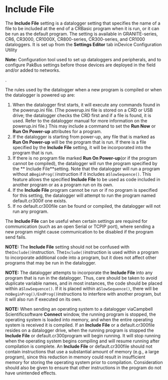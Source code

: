 # Include File

The **Include File** setting is a datalogger setting that specifies the name of a file to be included at the end of a CRBasic program when it is run, or it can be run as the default program. The setting is available in GRANITE-series, CR6, CR3000, CR1000X, CR800-series, CR300-series, and CR1000 dataloggers. It is set up from the **Settings Editor** tab inDevice Configuration Utility

**Note:** Configuration tool used to set up dataloggers and peripherals, and to configure PakBus settings before those devices are deployed in the field and/or added to networks.

.

The rules used by the datalogger when a new program is compiled or when the datalogger is powered up are:

1. When the datalogger first starts, it will execute any commands found in the powerup.ini file. (The powerup.ini file is stored on a CRD or USB drive; the datalogger checks the CRD first and if a file is found, it is used. Refer to the datalogger manual for more information on the powerup.ini file.) This may include a command to set the **Run Now** or **Run On Power-up** attributes for a program.
2. If the datalogger is starting from power-up, any file that is marked as **Run On Power-up** will be the program that is run. If there is a file specified by the **Include File** setting, it will be incorporated into the program that is run.
3. If there is no program file marked **Run On Power-up**(or if the program cannot be compiled), the datalogger will run the program specified by the ** Include File**setting. Note that the datalogger will run a program without a`BeginProg()`instruction if it includes a`SlowSequence()`. This feature allows the specified **Include File** to be used as code included in another program or as a program run on its own.
4. If the **Include File** program cannot be run or if no program is specified for this setting, the datalogger will attempt to run the program named default.cr300if one exists.
5. If no default.cr300file can be found or compiled, the datalogger will not run any program.

The **Include File** can be useful when certain settings are required for communication (such as an open Serial or TCPIP port), where sending a new program might cause communication to be disabled if the program send fails.

**NOTE:** The **Include File** setting should not be confused with the`Include()`instruction. The`Include()`instruction is used within a program to incorporate additional code into a program, but it does not affect other programs that may be run in the datalogger.

**NOTE:** The datalogger attempts to incorporate the **Include File** into any program that is run in the datalogger. Thus, care should be taken to avoid duplicate variable names, and in most instances, the code should be placed within a`SlowSequence()`. If it is placed within a`SlowSequence()`, there will be no`BeginProg()/EndProg()`instructions to interfere with another program, but it will also run if executed on its own.

**NOTE:** When sending an operating system to a datalogger viaCampbell Scientificsoftware **Connect** window, the running program is stopped, the operating system is loaded into memory, and when the entire operating system is received it is compiled. If an **Include File** or a default.cr300file resides on a datalogger drive, when the running program is stopped the **Include File** or default.cr300program will begin running. It will stop running when the operating system begins compiling and will resume running after compilation is complete. An **Include File** or default.cr300file should not contain instructions that use a substantial amount of memory (e.g., a large program), since this reduction in memory could result in insufficient memory for storing the operating system prior to compilation. Consideration should also be given to ensure that other instructions in the program do not have unintended effects.

